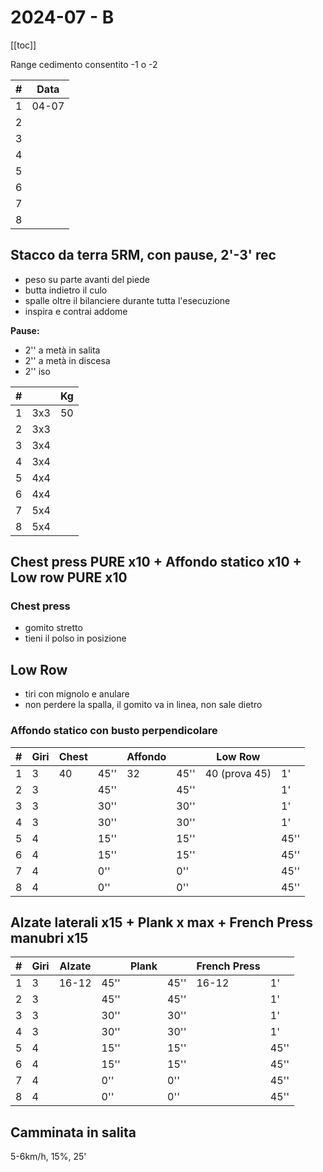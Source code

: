 # 2024-07 - B

[[toc]]

Range cedimento consentito -1 o -2

| #   | Data  |
| --- | ----- |
| 1   | 04-07 |
| 2   |       |
| 3   |       |
| 4   |       |
| 5   |       |
| 6   |       |
| 7   |       |
| 8   |       |

## Stacco da terra 5RM, **con pause**, 2'-3' rec

- peso su parte avanti del piede
- butta indietro il culo
- spalle oltre il bilanciere durante tutta l'esecuzione
- inspira e contrai addome

**Pause:**

- 2'' a metà in salita
- 2'' a metà in discesa
- 2'' iso

| #   |     | Kg  |
| --- | --- | --- |
| 1   | 3x3 | 50  |
| 2   | 3x3 |     |
| 3   | 3x4 |     |
| 4   | 3x4 |     |
| 5   | 4x4 |     |
| 6   | 4x4 |     |
| 7   | 5x4 |     |
| 8   | 5x4 |     |

## Chest press PURE x10  + Affondo statico x10 + Low row PURE x10

### Chest press

- gomito stretto
- tieni il polso in posizione

## Low Row

- tiri con mignolo e anulare
- non perdere la spalla, il gomito va in linea, non sale dietro

### Affondo statico con busto perpendicolare

| #   | Giri | Chest |      | Affondo |      | Low Row       |      |
| --- | ---- | ----- | ---- | ------- | ---- | ------------- | ---- |
| 1   | 3    | 40    | 45'' | 32      | 45'' | 40 (prova 45) | 1'   |
| 2   | 3    |       | 45'' |         | 45'' |               | 1'   |
| 3   | 3    |       | 30'' |         | 30'' |               | 1'   |
| 4   | 3    |       | 30'' |         | 30'' |               | 1'   |
| 5   | 4    |       | 15'' |         | 15'' |               | 45'' |
| 6   | 4    |       | 15'' |         | 15'' |               | 45'' |
| 7   | 4    |       | 0''  |         | 0''  |               | 45'' |
| 8   | 4    |       | 0''  |         | 0''  |               | 45'' |

## Alzate laterali x15  + Plank x max + French Press manubri x15

| #   | Giri | Alzate |      | Plank |      | French Press |      |
| --- | ---- | ------ | ---- | ----- | ---- | ------------ | ---- |
| 1   | 3    | 16-12  | 45'' |       | 45'' | 16-12        | 1'   |
| 2   | 3    |        | 45'' |       | 45'' |              | 1'   |
| 3   | 3    |        | 30'' |       | 30'' |              | 1'   |
| 4   | 3    |        | 30'' |       | 30'' |              | 1'   |
| 5   | 4    |        | 15'' |       | 15'' |              | 45'' |
| 6   | 4    |        | 15'' |       | 15'' |              | 45'' |
| 7   | 4    |        | 0''  |       | 0''  |              | 45'' |
| 8   | 4    |        | 0''  |       | 0''  |              | 45'' |

## Camminata in salita

5-6km/h, 15%, 25'
